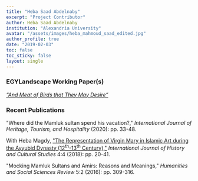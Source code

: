 ```yaml
---
title: "Heba Saad Abdelnaby"
excerpt: "Project Contributor"
author: Heba Saad Abdelnaby
institution: "Alexandria University"
avatar: "/assets/images/heba_mahmoud_saad_edited.jpg"
author_profile: true
date: "2019-02-03"
toc: false
toc_sticky: false
layout: single
---
```


### EGYLandscape Working Paper(s)

[*“And Meat of Birds that They May Desire”*](https://www.egylandscape.org/papers/October2020_AbdelNaby/)

### Recent Publications

"Where did the Mamluk sultan spend his vacation?," *International Journal of Heritage, Tourism, and Hospitality* (2020): pp. 33-48.

With Heba Magdy, ["The Representation of Virgin Mary in Islamic Art during the Ayyubid Dynasty (12<sup>th</sup>-13<sup>th</sup> Century),"](https://www.arcjournals.org/pdfs/ijhcs/v4-i4/2.pdf) *International Journal of History and Cultural Studies* 4:4 (2018): pp. 20-41.

"Mocking Mamluk Sultans and Amirs: Reasons and Meanings," *Humanities and Social Sciences Review* 5:2 (2016): pp. 309-316.
